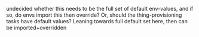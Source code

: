 undecided whether this needs to be the full set of default env-values, and if so, do envs import this then override? Or, should the thing-provisioning tasks have default values? 
Leaning towards full default set here, then can be imported+overridden